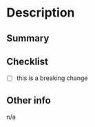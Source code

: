 # Description

## Summary

<!-- PR summary -->

## Checklist

- [ ] this is a breaking change

<!-- If this introduces a breaking change, please describe the impact and contingency plan to revert changes -->

## Other info

<!-- Please add below any links to relevant information -->

n/a
